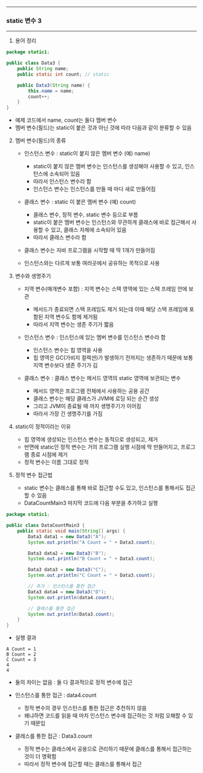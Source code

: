 -----
### static 변수 3
-----
1. 용어 정리
```java
package static1;

public class Data3 {
    public String name;
    public static int count; // static

    public Data3(String name) {
        this.name = name;
        count++;
    }
}
```
   - 예제 코드에서 name, count는 둘다 멤버 변수
   - 멤버 변수(필드)는 static이 붙은 것과 아닌 것에 따라 다음과 같이 분류할 수 있음

2. 멤버 변수(필드)의 종류
   - 인스턴스 변수 : static이 붙지 않은 멤버 변수 (예) name)
     + static이 붙지 않은 멤버 변수는 인스턴스를 생성해야 사용할 수 있고, 인스턴스에 소속되어 있음
     + 따라서 인스턴스 변수라 함
     + 인스턴스 변수는 인스턴스를 만들 때 마다 새로 만들어짐

   - 클래스 변수 : static 이 붙은 멤버 변수 (예) count)
     + 클래스 변수, 정적 변수, static 변수 등으로 부름
     + static이 붙은 멤버 변수는 인스턴스와 무관하게 클래스에 바로 접근해서 사용할 수 있고, 클래스 자체에 소속되어 있음
     + 따라서 클래스 변수라 함

   - 클래스 변수는 자바 프로그램을 시작할 때 딱 1개가 만들어짐
   - 인스턴스와는 다르게 보통 여러곳에서 공유하는 목적으로 사용

3. 변수와 생명주기
   - 지역 변수(매개변수 포함) : 지역 변수는 스택 영역에 있는 스택 프레임 안에 보관
     + 메서드가 종료되면 스택 프레임도 제거 되는데 이때 해당 스택 프레임에 포함된 지역 변수도 함께 제거됨
     + 따라서 지역 변수는 생존 주기가 짧음

   - 인스턴스 변수 : 인스턴스에 있는 멤버 변수를 인스턴스 변수라 함
     + 인스턴스 변수는 힙 영역을 사용
     + 힙 영역은 GC(가비지 컬렉션)가 발생하기 전까지는 생존하기 때문에 보통 지역 변수보다 생존 주기가 김

   - 클래스 변수 : 클래스 변수는 메서드 영역의 static 영역에 보관되는 변수
     + 메서드 영역은 프로그램 전체에서 사용하는 공용 공간
     + 클래스 변수는 해당 클래스가 JVM에 로딩 되는 순간 생성
     + 그리고 JVM이 종료될 때 까지 생명주기가 이어짐
     + 따라서 가장 긴 생명주기를 가짐
       
4. static이 정적이라는 이유
   - 힙 영역에 생성되는 인스턴스 변수는 동적으로 생성되고, 제거
   - 반면에 static인 정적 변수는 거의 프로그램 실행 시점에 딱 만들어지고, 프로그램 종료 시점에 제거
   - 정적 변수는 이름 그대로 정적

5. 정적 변수 접근법
   - static 변수는 클래스를 통해 바로 접근할 수도 있고, 인스턴스를 통해서도 접근할 수 있음
   - DataCountMain3 마지막 코드에 다음 부분을 추가하고 실행
```java
package static1;

public class DataCountMain3 {
    public static void main(String[] args) {
        Data3 data1 = new Data3("A");
        System.out.println("A Count = " + Data3.count);

        Data3 data2 = new Data3("B");
        System.out.println("B Count = " + Data3.count);

        Data3 data3 = new Data3("C");
        System.out.println("C Count = " + Data3.count);

        // 추가 : 인스턴스를 통한 접근
        Data3 data4 = new Data3("D");
        System.out.println(data4.count);

        // 클래스를 통한 접근
        System.out.println(Data3.count);
    }
}
```
  - 실행 결과
```
A Count = 1
B Count = 2
C Count = 3
4
4
```
  - 둘의 차이는 없음 : 둘 다 결과적으로 정적 변수에 접근
  - 인스턴스를 통한 접근 : data4.count
     + 정적 변수의 경우 인스턴스를 통한 접근은 추천하지 않음
     + 왜냐하면 코드를 읽을 때 마치 인스턴스 변수에 접근하는 것 처럼 오해할 수 있기 때문임

  - 클래스를 통한 접근 : Data3.count
     + 정적 변수는 클래스에서 공용으로 관리하기 때문에 클래스를 통해서 접근하는 것이 더 명확함
     + 따라서 정적 변수에 접근할 때는 클래스를 통해서 접근
